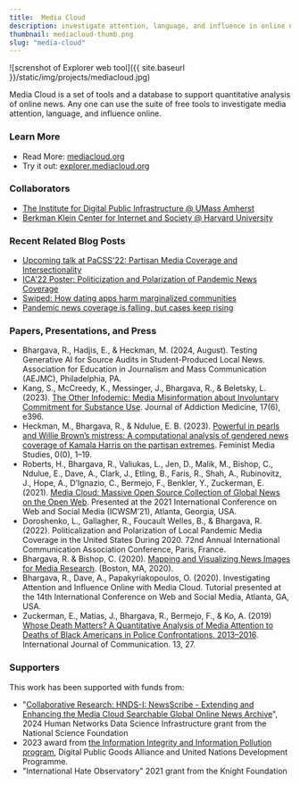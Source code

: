 ```yaml
---
title:  Media Cloud
description: investigate attention, language, and influence in online news
thumbnail: mediacloud-thumb.png
slug: "media-cloud"
---
```


![screnshot of Explorer web tool]({{ site.baseurl }}/static/img/projects/mediacloud.jpg)

Media Cloud is a set of tools and a database to support quantitative analysis of online news. Any one can use the suite of free tools to investigate media attention, language, and influence online.

### Learn More

* Read More: [mediacloud.org](https://mediacloud.org)
* Try it out: [explorer.mediacloud.org](http://explorer.mediacloud.org)

### Collaborators

* [The Institute for Digital Public Infrastructure @ UMass Amherst](http://publicinfrastructure.org)
* [Berkman Klein Center for Internet and Society @ Harvard University](https://cyber.harvard.edu)

### Recent Related Blog Posts
* [Upcoming talk at PaCSS'22: Partisan Media Coverage and Intersectionality](2022/06/16/CP-Harris-PaCSS.html)
* [ICA'22 Poster: Politicization and Polarization of Pandemic News Coverage](2022/05/26/ica-covid-poster.html)
* [Swiped: How dating apps harm marginalized communities](2021/01/13/virtual-dating.html)
* [Pandemic news coverage is falling, but cases keep rising](2020/09/21/pandemic-state-news.html)

### Papers, Presentations, and Press

* Bhargava, R., Hadjis, E., & Heckman, M. (2024, August). Testing Generative AI for Source Audits in Student-Produced Local News. Association for Education in Journalism and Mass Communication  (AEJMC), Philadelphia, PA.
* Kang, S., McCreedy, K., Messinger, J., Bhargava, R., & Beletsky, L. (2023). [The Other Infodemic: Media Misinformation about Involuntary Commitment for Substance Use](https://doi.org/10.1097/ADM.0000000000001194). Journal of Addiction Medicine, 17(6), e396.
* Heckman, M., Bhargava, R., & Ndulue, E. B. (2023). [Powerful in pearls and Willie Brown’s mistress: A computational analysis of gendered news coverage of Kamala Harris on the partisan extremes](https://doi.org/10.1080/14680777.2023.2280545). Feminist Media Studies, 0(0), 1–19.
* Roberts, H., Bhargava, R., Valiukas, L., Jen, D., Malik, M., Bishop, C., Ndulue, E., Dave, A., Clark, J., Etling, B., Faris, R., Shah, A., Rubinovitz, J., Hope, A., D’Ignazio, C., Bermejo, F., Benkler, Y., Zuckerman, E. (2021). [Media Cloud: Massive Open Source Collection of Global News on the Open Web](http://arxiv.org/abs/2104.03702). Presented at the 2021 International Conference on Web and Social Media (ICWSM’21), Atlanta, Georgia, USA.
* Doroshenko, L., Gallagher, R., Foucault Welles, B., & Bhargava, R. (2022). Politicalization and Polarization of Local Pandemic Media Coverage in the United States During 2020. 72nd Annual International Communication Association Conference, Paris, France.
* Bhargava, R. & Bishop, C. (2020). [Mapping and Visualizing News Images for Media Research](https://cpb-us-w2.wpmucdn.com/sites.northeastern.edu/dist/d/53/files/2020/02/CJ_2020_paper_39.pdf). (Boston, MA, 2020).
* Bhargava, R., Dave, A., Papakyriakopoulos, O. (2020). Investigating Attention and Influence Online with Media Cloud. Tutorial presented at the 14th International Conference on Web and Social Media, Atlanta, GA, USA.
* Zuckerman, E., Matias, J., Bhargava, R., Bermejo, F., & Ko, A. (2019) [Whose Death Matters? A Quantitative Analysis of Media Attention to Deaths of Black Americans in Police Confrontations, 2013–2016](https://ijoc.org/index.php/ijoc/article/view/8782). International Journal of Communication. 13, 27.

### Supporters

This work has been supported with funds from:
* "[Collaborative Research: HNDS-I: NewsScribe - Extending and Enhancing the Media Cloud Searchable Global Online News Archive](https://www.nsf.gov/awardsearch/showAward?AWD_ID=2341858&HistoricalAwards=false)", 2024 Human Networks Data Science Infrastructure grant from the National Science Foundation
* 2023 award from [the Information Integrity and Information Pollution program](https://www.undp.org/press-releases/digital-public-good-alliance-undp-announce-results-call-tackle-global-information-crisis), Digital Public Goods Alliance and United Nations Development Programme.
* "International Hate Observatory" 2021 grant from the Knight Foundation
